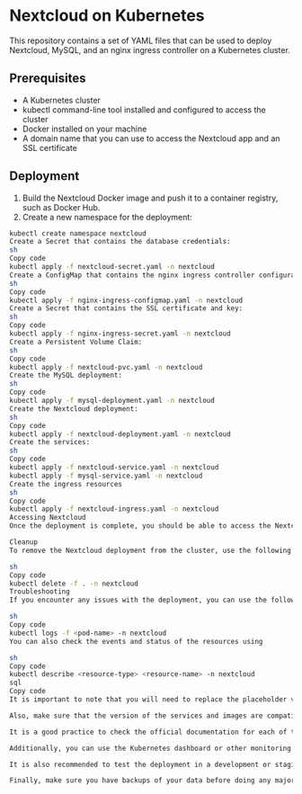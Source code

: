 # Nextcloud on Kubernetes

This repository contains a set of YAML files that can be used to deploy Nextcloud, MySQL, and an nginx ingress controller on a Kubernetes cluster.

## Prerequisites

- A Kubernetes cluster
- kubectl command-line tool installed and configured to access the cluster
- Docker installed on your machine
- A domain name that you can use to access the Nextcloud app and an SSL certificate

## Deployment

1. Build the Nextcloud Docker image and push it to a container registry, such as Docker Hub.
2. Create a new namespace for the deployment:
```sh
kubectl create namespace nextcloud
Create a Secret that contains the database credentials:
sh
Copy code
kubectl apply -f nextcloud-secret.yaml -n nextcloud
Create a ConfigMap that contains the nginx ingress controller configuration:
sh
Copy code
kubectl apply -f nginx-ingress-configmap.yaml -n nextcloud
Create a Secret that contains the SSL certificate and key:
sh
Copy code
kubectl apply -f nginx-ingress-secret.yaml -n nextcloud
Create a Persistent Volume Claim:
sh
Copy code
kubectl apply -f nextcloud-pvc.yaml -n nextcloud
Create the MySQL deployment:
sh
Copy code
kubectl apply -f mysql-deployment.yaml -n nextcloud
Create the Nextcloud deployment:
sh
Copy code
kubectl apply -f nextcloud-deployment.yaml -n nextcloud
Create the services:
sh
Copy code
kubectl apply -f nextcloud-service.yaml -n nextcloud
kubectl apply -f mysql-service.yaml -n nextcloud
Create the ingress resources
sh
Copy code
kubectl apply -f nextcloud-ingress.yaml -n nextcloud
Accessing Nextcloud
Once the deployment is complete, you should be able to access the Nextcloud app using the domain name that you have configured in the ingress resource.

Cleanup
To remove the Nextcloud deployment from the cluster, use the following command:

sh
Copy code
kubectl delete -f . -n nextcloud
Troubleshooting
If you encounter any issues with the deployment, you can use the following command to view the logs for the Nextcloud and MySQL pods:

sh
Copy code
kubectl logs -f <pod-name> -n nextcloud
You can also check the events and status of the resources using

sh
Copy code
kubectl describe <resource-type> <resource-name> -n nextcloud
sql
Copy code
It is important to note that you will need to replace the placeholder values in the commands above with actual values that are specific to your deployment.

Also, make sure that the version of the services and images are compatible with your kubernetes version.

It is a good practice to check the official documentation for each of the services and tools used in this deployment to ensure that you have the latest information on configuration options and troubleshooting steps.

Additionally, you can use the Kubernetes dashboard or other monitoring tools to view the status of the pods, services, and other resources in your cluster.

It is also recommended to test the deployment in a development or staging environment before deploying to a production cluster.

Finally, make sure you have backups of your data before doing any major changes.